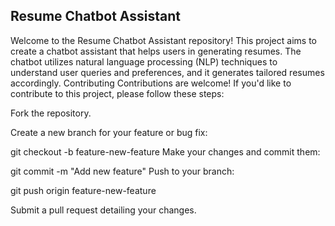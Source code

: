 
## Resume Chatbot Assistant
Welcome to the Resume Chatbot Assistant repository! This project aims to create a chatbot assistant that helps users in generating resumes. The chatbot utilizes natural language processing (NLP) techniques to understand user queries and preferences, and it generates tailored resumes accordingly.
Contributing
Contributions are welcome! If you'd like to contribute to this project, please follow these steps:

Fork the repository.

Create a new branch for your feature or bug fix:

git checkout -b feature-new-feature
Make your changes and commit them:

git commit -m "Add new feature"
Push to your branch:

git push origin feature-new-feature

Submit a pull request detailing your changes.
